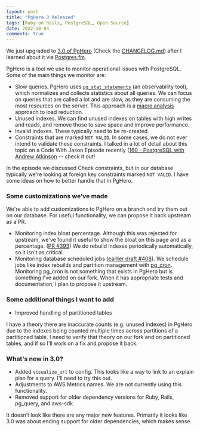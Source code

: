 ```yaml
---
layout: post
title: "PgHero 3 Released"
tags: [Ruby on Rails, PostgreSQL, Open Source]
date: 2022-10-04
comments: true
---
```


We just upgraded to [3.0 of PgHero](https://github.com/ankane/pghero) (Check the [CHANGELOG.md](https://github.com/ankane/pghero/blob/master/CHANGELOG.md)) after I learned about it via [Postgres.fm](https://postgres.fm/).

PgHero is a tool we use to monitor operational issues with PostgreSQL. Some of the main things we monitor are:

* Slow queries. PgHero uses [`pg_stat_statements`](https://www.postgresql.org/docs/current/pgstatstatements.html) (an observability tool), which normalizes and collects statistics about all queries. We can focus on queries that are called a lot and are slow, as they are consuming the most resources on the server. This approach is a [macro analysis](https://postgres.fm/episodes/macro-query-analysis-intro) approach to load reduction.
* Unused indexes. We can find unused indexes on tables with high writes and reads, and remove those to save space and improve performance.
* Invalid indexes. These typically need to be re-created.
* Constraints that are marked `NOT VALID`. In some cases, we do not ever intend to validate these constraints. I talked in a lot of detail about this topic on a Code With Jason Episode recently ([160 - PostgreSQL with Andrew Atkinson](https://www.codewithjason.com/podcast/11223850-160-postgresql-with-andrew-atkinson/) -- check it out!

In the episode we discussed Check constraints, but in our database typically we're looking at foreign key constraints marked `NOT VALID`. I have some ideas on how to better handle that in PgHero.


### Some customizations we’ve made

We're able to add customizations to PgHero on a branch and try them out on our database. For useful functionality, we can propose it back upstream as a PR.

* Monitoring index bloat percentage. Although this was rejected for upstream, we've found it useful to show the bloat on this page and as a percentage. ([PR #393](https://github.com/ankane/pghero/pull/393)) We do rebuild indexes periodically automatically, so it isn't as critical.
* Monitoring database scheduled jobs ([earlier draft #408](https://github.com/ankane/pghero/pull/408)). We schedule jobs like index rebuilds and partition management with [pg_cron](https://github.com/citusdata/pg_cron). Monitoring pg_cron is not something that exists in PgHero but is something I've added on our fork. When it has appropriate tests and documentation, I plan to propose it upstream.



### Some additional things I want to add

* Improved handling of partitioned tables

I have a theory there are inaccurate counts (e.g. unused indexes) in PgHero due to the indexes being counted multiple times across partitions of a partitioned table. I need to verify that theory on our fork and on partitioned tables, and if so I'll work on a fix and propose it back.


### What's new in 3.0?

* Added `visualize_url` to config. This looks like a way to link to an explain plan for a query. I'll need to try this out.
* Adjustments to AWS Metrics names. We are not currently using this functionality.
* Removed support for older dependency versions for Ruby, Rails, pg_query, and aws-sdk.

It doesn’t look like there are any major new features. Primarily it looks like 3.0 was about ending support for older dependencies, which makes sense.
